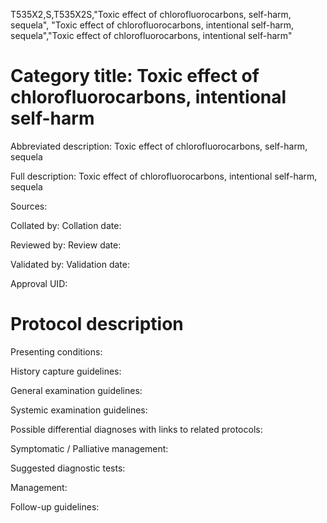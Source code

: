 T535X2,S,T535X2S,"Toxic effect of chlorofluorocarbons, self-harm, sequela", "Toxic effect of chlorofluorocarbons, intentional self-harm, sequela","Toxic effect of chlorofluorocarbons, intentional self-harm"
# Category title: Toxic effect of chlorofluorocarbons, intentional self-harm

Abbreviated description: Toxic effect of chlorofluorocarbons, self-harm, sequela

Full description: Toxic effect of chlorofluorocarbons, intentional self-harm, sequela

Sources:

Collated by:
Collation date:

Reviewed by:
Review date:

Validated by:
Validation date:

Approval UID:

# Protocol description

Presenting conditions:

History capture guidelines:

General examination guidelines:

Systemic examination guidelines:

Possible differential diagnoses with links to related protocols:

Symptomatic / Palliative management:

Suggested diagnostic tests:

Management:

Follow-up guidelines:
